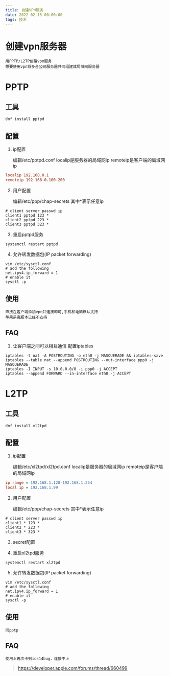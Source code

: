 ```yaml
---
title: 自建VPN服务
date: 2022-02-15 00:00:00
tags: 技术
---
```


# 创建vpn服务器

	用PPTP/L2TP创建vpn服务
	想要使用vpn将多台公网服务器共同组建成局域网服务器

# PPTP

## 工具
```shell
dnf install pptpd
```
## 配置
1. ip配置

	编辑/etc/pptpd.conf
	localip是服务器的局域网ip
	remoteip是客户端的局域网ip
```ini
localip 192.168.0.1
remoteip 192.168.0.100-200
```

2. 用户配置

	编辑/etc/ppp/chap-secrets
	其中\*表示任意ip
```shell
# client server passwd ip
client1 pptpd 123 *
client2 pptpd 223 *
client3 pptpd 323 *
```

3. 重启pptpd服务
```shell
systemctl restart pptpd
```

4. 允许转发数据包(IP packet forwarding)
```shell
vim /etc/sysctl.conf
# add the following
net.ipv4.ip_forward = 1
# enable it
sysctl -p
```

## 使用

	直接在客户端添加vpn并连接即可,手机和电脑默认支持
	苹果系高版本已经不支持

## FAQ
1. 让客户端之间可以相互通信
	配置iptables
```shell
iptables -t nat -A POSTROUTING -o eth0 -j MASQUERADE && iptables-save
iptables --table nat --append POSTROUTING --out-interface ppp0 -j MASQUERADE
iptables -I INPUT -s 10.0.0.0/8 -i ppp0 -j ACCEPT
iptables --append FORWARD --in-interface eth0 -j ACCEPT
```

# L2TP

## 工具
```shell
dnf install xl2tpd
```
## 配置
1. ip配置

	编辑/etc/xl2tpd/xl2tpd.conf
	localip是服务器的局域网ip
	remoteip是客户端的局域网ip
```ini
ip range = 192.168.1.128-192.168.1.254
local ip = 192.168.1.99
```

2. 用户配置

	编辑/etc/ppp/chap-secrets
	其中\*表示任意ip
```shell
# client server passwd ip
client1 * 123 *
client2 * 223 *
client3 * 323 *
```

3. secret配置

4. 重启xl2tpd服务
```shell
systemctl restart xl2tpd
```

5. 允许转发数据包(IP packet forwarding)
```shell
vim /etc/sysctl.conf
# add the following
net.ipv4.ip_forward = 1
# enable it
sysctl -p
```

## 使用

	同pptp

## FAQ

	使用上再次卡到ios14bug，连接不上
> https://developer.apple.com/forums/thread/660499